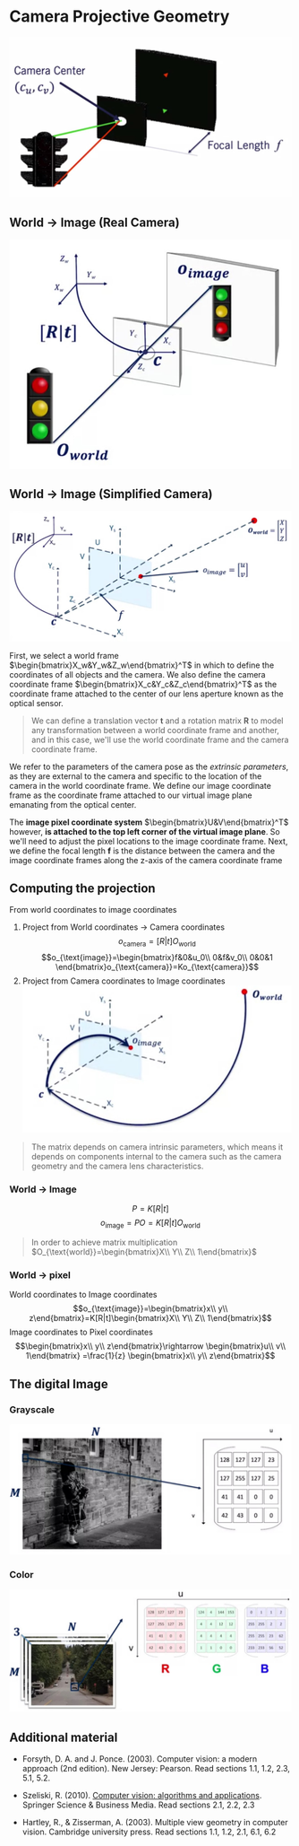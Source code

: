 # Camera Projective Geometry

![pinhole model](./Pinhole%20Camera%20Model.jpg)

## World -> Image (Real Camera)

![world to image](./World%20to%20image%20(real%20camera).jpg)

## World -> Image (Simplified Camera)

![world to simple](./World%20to%20image%20(simplified%20camera).jpg)

First, we select a world frame $\begin{bmatrix}X_w&Y_w&Z_w\end{bmatrix}^T$ in which to define the coordinates of all objects and the camera. We also define the camera coordinate frame $\begin{bmatrix}X_c&Y_c&Z_c\end{bmatrix}^T$ as the coordinate frame attached to the center of our lens aperture known as the optical sensor.

> We can define a translation vector $\bm{t}$ and a rotation matrix $\bm{R}$ to model any transformation between a world coordinate frame and another, and in this case, we'll use the world coordinate frame and the camera coordinate frame.

We refer to the parameters of the camera pose as the *extrinsic parameters*, as they are external to the camera and specific to the location of the camera in the world coordinate frame. We define our image coordinate frame as the coordinate frame attached to our virtual image plane emanating from the optical center.

The **image pixel coordinate system**   $\begin{bmatrix}U&V\end{bmatrix}^T$ however, **is attached to the top left corner of the virtual image plane**. So we'll need to adjust the pixel locations to the image coordinate frame. Next, we define the focal length $\bm{f}$ is the distance between the camera and the image coordinate frames along the z-axis of the camera coordinate frame

## Computing the projection

From world coordinates to image coordinates

1. Project from World coordinates -> Camera coordinates $$o_{\text{camera}}=[R|t]O_{\text{world}}$$ $$o_{\text{image}}=\begin{bmatrix}f&0&u_0\\
0&f&v_0\\
0&0&1
\end{bmatrix}o_{\text{camera}}=Ko_{\text{camera}}$$
2. Project from Camera coordinates to Image coordinates
![Computing the projection](./Computing%20the%20Projection.jpg)

> The matrix depends on camera intrinsic parameters, which means it depends on components internal to the camera such as the camera geometry and the camera lens characteristics.

### World -> Image

$$P=K[R|t]$$
$$o_{\text{image}}=PO=K[R|t]O_{\text{world}}$$
> In order to achieve matrix multiplication $O_{\text{world}}=\begin{bmatrix}X\\ Y\\ Z\\ 1\end{bmatrix}$

### World -> pixel

World coordinates to Image coordinates
$$o_{\text{image}}=\begin{bmatrix}x\\ y\\ z\end{bmatrix}=K[R|t]\begin{bmatrix}X\\ Y\\ Z\\ 1\end{bmatrix}$$
Image coordinates to Pixel coordinates
$$\begin{bmatrix}x\\ y\\ z\end{bmatrix}\rightarrow \begin{bmatrix}u\\ v\\ 1\end{bmatrix} =\frac{1}{z} \begin{bmatrix}x\\ y\\ z\end{bmatrix}$$

## The digital Image

### Grayscale

![grayscale](./Grayscale.jpg)

### Color

![color](./Color.jpg)

## Additional material

* Forsyth, D. A. and J. Ponce. (2003). Computer vision: a modern approach (2nd edition). New Jersey: Pearson. Read sections 1.1, 1.2, 2.3, 5.1, 5.2.

* Szeliski, R. (2010). [Computer vision: algorithms and applications](http://szeliski.org/Book/drafts/SzeliskiBook_20100903_draft.pdf). Springer Science & Business Media. Read sections 2.1, 2.2, 2.3

* Hartley, R., & Zisserman, A. (2003). Multiple view geometry in computer vision. Cambridge university press. Read sections 1.1, 1.2, 2.1, 6.1, 6.2
